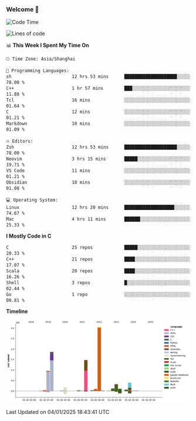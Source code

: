 ### Welcome 👋

<!--START_SECTION:waka-->
![Code Time](http://img.shields.io/badge/Code%20Time-1%2C800%20hrs%2043%20mins-blue)

![Lines of code](https://img.shields.io/badge/From%20Hello%20World%20I%27ve%20Written-8.7%20million%20lines%20of%20code-blue)

📊 **This Week I Spent My Time On** 

```text
🕑︎ Time Zone: Asia/Shanghai

💬 Programming Languages: 
sh                       12 hrs 53 mins      ████████████████████░░░░░   78.00 % 
C++                      1 hr 57 mins        ███░░░░░░░░░░░░░░░░░░░░░░   11.88 % 
Tcl                      16 mins             ░░░░░░░░░░░░░░░░░░░░░░░░░   01.64 % 
C                        12 mins             ░░░░░░░░░░░░░░░░░░░░░░░░░   01.21 % 
Markdown                 10 mins             ░░░░░░░░░░░░░░░░░░░░░░░░░   01.09 % 

🔥 Editors: 
Zsh                      12 hrs 53 mins      ████████████████████░░░░░   78.00 % 
Neovim                   3 hrs 15 mins       █████░░░░░░░░░░░░░░░░░░░░   19.71 % 
VS Code                  11 mins             ░░░░░░░░░░░░░░░░░░░░░░░░░   01.21 % 
Obsidian                 10 mins             ░░░░░░░░░░░░░░░░░░░░░░░░░   01.08 % 

💻 Operating System: 
Linux                    12 hrs 20 mins      ███████████████████░░░░░░   74.67 % 
Mac                      4 hrs 11 mins       ██████░░░░░░░░░░░░░░░░░░░   25.33 % 
```

**I Mostly Code in C** 

```text
C                        25 repos            █████░░░░░░░░░░░░░░░░░░░░   20.33 % 
C++                      21 repos            ████░░░░░░░░░░░░░░░░░░░░░   17.07 % 
Scala                    20 repos            ████░░░░░░░░░░░░░░░░░░░░░   16.26 % 
Shell                    3 repos             █░░░░░░░░░░░░░░░░░░░░░░░░   02.44 % 
Go                       1 repo              ░░░░░░░░░░░░░░░░░░░░░░░░░   00.81 % 
```



**Timeline**

![Lines of Code chart](https://raw.githubusercontent.com/Bohan-hu/Bohan-hu/master/assets/bar_graph.png)


 Last Updated on 04/01/2025 18:43:41 UTC
<!--END_SECTION:waka-->



